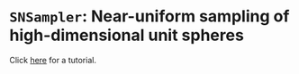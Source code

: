 # `SNSampler`: Near-uniform sampling of high-dimensional unit spheres

Click [here](tutorials/tutorial.ipynb) for a tutorial.
